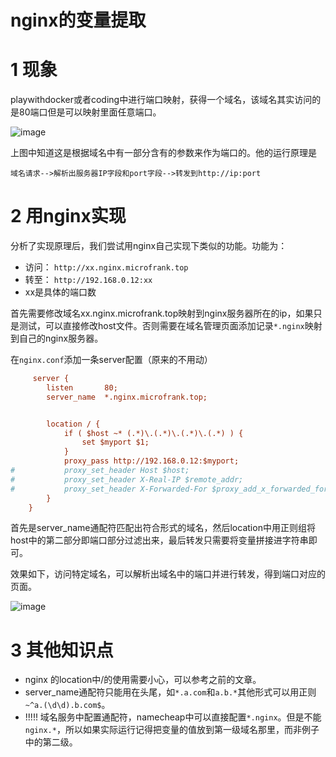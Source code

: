 # nginx的变量提取
# 1 现象
playwithdocker或者coding中进行端口映射，获得一个域名，该域名其实访问的是80端口但是可以映射里面任意端口。

![image](https://bolg.obs.cn-north-1.myhuaweicloud.com/1907/nginx1.gif)

上图中知道这是根据域名中有一部分含有的参数来作为端口的。他的运行原理是
```
域名请求-->解析出服务器IP字段和port字段-->转发到http://ip:port
```
# 2 用nginx实现
分析了实现原理后，我们尝试用nginx自己实现下类似的功能。功能为：
- 访问： `http://xx.nginx.microfrank.top`
- 转至： `http://192.168.0.12:xx`
- xx是具体的端口数

首先需要修改域名xx.nginx.microfrank.top映射到nginx服务器所在的ip，如果只是测试，可以直接修改host文件。否则需要在域名管理页面添加记录`*.nginx`映射到自己的nginx服务器。

在`nginx.conf`添加一条server配置（原来的不用动）
```ini
     server {
        listen       80;
        server_name  *.nginx.microfrank.top;


        location / {
        	if ( $host ~* (.*)\.(.*)\.(.*)\.(.*) ) {
            	set $myport $1;
            }
            proxy_pass http://192.168.0.12:$myport;
#           proxy_set_header Host $host;
#           proxy_set_header X-Real-IP $remote_addr;
#           proxy_set_header X-Forwarded-For $proxy_add_x_forwarded_for;
        }
	}
```
首先是server_name通配符匹配出符合形式的域名，然后location中用正则组将host中的第二部分即端口部分过滤出来，最后转发只需要将变量拼接进字符串即可。

效果如下，访问特定域名，可以解析出域名中的端口并进行转发，得到端口对应的页面。

![image](https://bolg.obs.cn-north-1.myhuaweicloud.com/1907/nginx2.gif)

# 3 其他知识点
- nginx 的location中/的使用需要小心，可以参考之前的文章。
- server_name通配符只能用在头尾，如`*.a.com`和`a.b.*`其他形式可以用正则`~^a.(\d\d).b.com$`。
- !!!!! 域名服务中配置通配符，namecheap中可以直接配置`*.nginx`。但是不能`nginx.*`，所以如果实际运行记得把变量的值放到第一级域名那里，而非例子中的第二级。
